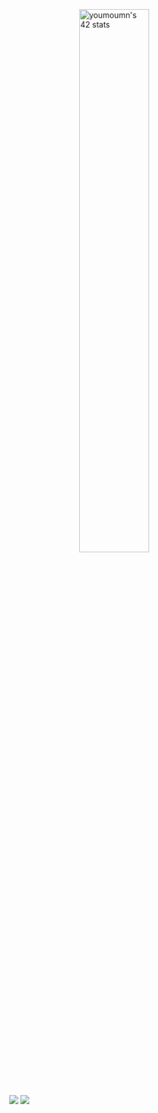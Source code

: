 <!DOCTYPE html>
<html lang="en">
<head>
  <meta charset="UTF-8">
  <title>Centered Image</title>
  <style>
    .center {
      display: block;
      margin-left: auto;
      margin-right: auto;
      width: 50%; /* t9der tbddlha 7asab ch7al bghiti size */
    }
  </style>
</head>
<body>

  <img src="https://badge.mediaplus.ma/levi/youmoumn" alt="youmoumn's 42 stats" class="center"/>

</body>
</html>

<img src="https://user-images.githubusercontent.com/74038190/225813708-98b745f2-7d22-48cf-9150-083f1b00d6c9.gif">
<img src="https://user-images.githubusercontent.com/69278312/213488373-97e791d5-6faf-401f-b568-bb7cef990226.svg">
